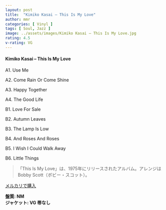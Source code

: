 ```yaml
---
layout: post
title:  "Kimiko Kasai – This Is My Love"
author: mmr
categories: [ Vinyl ]
tags: [ Soul, Jazz ]
image: ../assets/images/Kimiko Kasai – This Is My Love.jpg
rating: 4.5
v-rating: VG
---
```


#### Kimiko Kasai – This Is My Love

A1. Use Me

A2. Come Rain Or Come Shine

A3. Happy Together

A4. The Good Life

B1. Love For Sale

B2. Autumn Leaves

B3. The Lamp Is Low

B4. And Roses And Roses

B5. I Wish I Could Walk Away

B6. Little Things

> 「This Is My Love」は、1975年にリリースされたアルバム。アレンジはBobby Scott（ボビー・スコット）。

[メルカリで購入](https://jp.mercari.com/item/m94581673647)

<div class="mt-4 mb-4 d-flex align-items-center">
<strong class="mr-1">盤質: NM</strong>
</div>
<div class="mt-4 mb-4 d-flex align-items-center">
<strong class="mr-1">ジャケット: VG 帯なし</strong>
</div>
